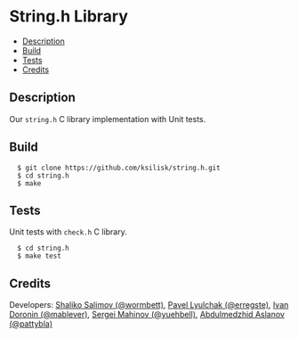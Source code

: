# String.h Library
* [Description](#description)
* [Build](#build)
* [Tests](#tests)
* [Credits](#credits)

## Description
Our `string.h` C library implementation with Unit tests.

## Build
      $ git clone https://github.com/ksilisk/string.h.git
      $ cd string.h
      $ make
      
## Tests
Unit tests with `check.h` C library.

      $ cd string.h
      $ make test
      
## Credits
Developers: [Shaliko Salimov (@wormbett)](https://github.com/ksilisk), [Pavel Lyulchak (@erregste)](https://github.com/lllchak), [Ivan Doronin (@mablever)](https://github.com/iopmanu), [Sergei Mahinov (@yuehbell)](https://github.com/sermah), [Abdulmedzhid Aslanov (@pattybla)](https://github.com/Retr0Wawe)
